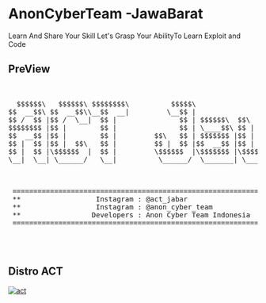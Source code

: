 # AnonCyberTeam -JawaBarat
Learn And Share Your Skill 
Let's Grasp Your AbilityTo Learn Exploit and Code

## PreView
<pre>

    
  $$$$$$\   $$$$$$\ $$$$$$$$\          $$$$$\                                         $$$$$$$\                                $$\     
$$  __$$\ $$  __$$\\__$$  __|         \__$$ |                                        $$  __$$\                               $$ |    
$$ /  $$ |$$ /  \__|  $$ |               $$ | $$$$$$\  $$\  $$\  $$\  $$$$$$\        $$ |  $$ | $$$$$$\   $$$$$$\  $$$$$$\ $$$$$$\   
$$$$$$$$ |$$ |        $$ |               $$ | \____$$\ $$ | $$ | $$ | \____$$\       $$$$$$$\ | \____$$\ $$  __$$\ \____$$\\_$$  _|  
$$  __$$ |$$ |        $$ |         $$\   $$ | $$$$$$$ |$$ | $$ | $$ | $$$$$$$ |      $$  __$$\  $$$$$$$ |$$ |  \__|$$$$$$$ | $$ |    
$$ |  $$ |$$ |  $$\   $$ |         $$ |  $$ |$$  __$$ |$$ | $$ | $$ |$$  __$$ |      $$ |  $$ |$$  __$$ |$$ |     $$  __$$ | $$ |$$\ 
$$ |  $$ |\$$$$$$  |  $$ |         \$$$$$$  |\$$$$$$$ |\$$$$$\$$$$  |\$$$$$$$ |      $$$$$$$  |\$$$$$$$ |$$ |     \$$$$$$$ | \$$$$  |
\__|  \__| \______/   \__|          \______/  \_______| \_____\____/  \_______|      \_______/  \_______|\__|      \_______|  \____/ 
                                                                                                                                     
                                                                                                                                     
                                                                                                                                     
 ====================================================================
 **                  Instagram : @act_jabar                        **
 **                  Instagram : @anon_cyber_team                  **
 **                 Developers : Anon Cyber Team Indonesia         **
 ====================================================================
 
 
 </pre>

 ## Distro ACT
<a href="https://ibb.co.com/ZKr9SSH"><img src="https://i.ibb.co.com/k0TZJJ3/act.jpg" alt="act" border="0"></a>
